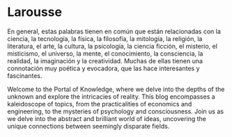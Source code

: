 # Larousse

En general, estas palabras tienen en común que están relacionadas con la ciencia, la tecnología, la física, la filosofía, la mitología, la religión, la literatura, el arte, la cultura, la psicología, la ciencia ficción, el misterio, el misticismo, el universo, la mente, el conocimiento, la consciencia, la realidad, la imaginación y la creatividad. Muchas de ellas tienen una connotación muy poética y evocadora, que las hace interesantes y fascinantes.

Welcome to the Portal of Knowledge, where we delve into the depths of the unknown and explore the intricacies of reality. This blog encompasses a kaleidoscope of topics, from the practicalities of economics and engineering, to the mysteries of psychology and consciousness. Join us as we delve into the abstract and brilliant world of ideas, uncovering the unique connections between seemingly disparate fields.
